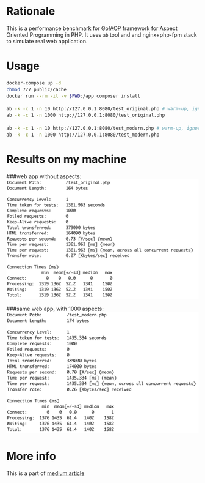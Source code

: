 # Rationale
This is a performance benchmark for [Go!AOP](https://github.com/goaop/framework) framework for Aspect Oriented Programming
in PHP. It uses `ab` tool and and nginx+php-fpm stack to simulate real web application.

# Usage
```bash
docker-compose up -d
chmod 777 public/cache
docker run --rm -it -v $PWD:/app composer install

ab -k -c 1 -n 10 http://127.0.0.1:8080/test_original.php # warm-up, ignore results
ab -k -c 1 -n 1000 http://127.0.0.1:8080/test_original.php

ab -k -c 1 -n 10 http://127.0.0.1:8080/test_modern.php # warm-up, ignore results
ab -k -c 1 -n 1000 http://127.0.0.1:8080/test_modern.php
```

# Results on my machine
###web app without aspects:
![screenshot](https://github.com/ivastly/goaop-hello-world/raw/benchmark-docker/goaop-benchmark-docker-no-aspects.png)

###same web app, with 1000 aspects:
![screenshot](https://github.com/ivastly/goaop-hello-world/raw/benchmark-docker/goaop-benchmark-docker-1000-aspects.png)

# More info
This is a part of [medium article](https://medium.com) 
